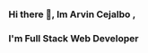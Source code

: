 ### Hi there 👋, Im Arvin Cejalbo , 
### I'm Full Stack Web Developer


<!-- - 🔭 I’m currently working. 




